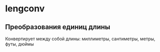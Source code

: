 # lengconv
Преобразования единиц длины
----------------------------------------------

Конвертирует между собой длины: миллиметры, сантиметры, метры, футы, дюймы

